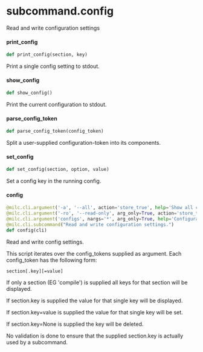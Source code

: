 <a id="subcommand.config"></a>

# subcommand.config

Read and write configuration settings

<a id="subcommand.config.print_config"></a>

#### print\_config

```python
def print_config(section, key)
```

Print a single config setting to stdout.

<a id="subcommand.config.show_config"></a>

#### show\_config

```python
def show_config()
```

Print the current configuration to stdout.

<a id="subcommand.config.parse_config_token"></a>

#### parse\_config\_token

```python
def parse_config_token(config_token)
```

Split a user-supplied configuration-token into its components.

<a id="subcommand.config.set_config"></a>

#### set\_config

```python
def set_config(section, option, value)
```

Set a config key in the running config.

<a id="subcommand.config.config"></a>

#### config

```python
@milc.cli.argument('-a', '--all', action='store_true', help='Show all configuration options.')
@milc.cli.argument('-ro', '--read-only', arg_only=True, action='store_true', help='Operate in read-only mode.')
@milc.cli.argument('configs', nargs='*', arg_only=True, help='Configuration options to read or write.')
@milc.cli.subcommand("Read and write configuration settings.")
def config(cli)
```

Read and write config settings.

This script iterates over the config_tokens supplied as argument. Each config_token has the following form:

    section[.key][=value]

If only a section (EG 'compile') is supplied all keys for that section will be displayed.

If section.key is supplied the value for that single key will be displayed.

If section.key=value is supplied the value for that single key will be set.

If section.key=None is supplied the key will be deleted.

No validation is done to ensure that the supplied section.key is actually used by a subcommand.

